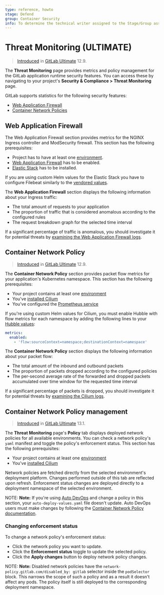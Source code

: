 ```yaml
---
type: reference, howto
stage: Defend
group: Container Security
info: To determine the technical writer assigned to the Stage/Group associated with this page, see https://about.gitlab.com/handbook/engineering/ux/technical-writing/#designated-technical-writers
---
```


# Threat Monitoring **(ULTIMATE)**

> [Introduced](https://gitlab.com/gitlab-org/gitlab/-/issues/14707) in [GitLab Ultimate](https://about.gitlab.com/pricing/) 12.9.

The **Threat Monitoring** page provides metrics and policy management
for the GitLab application runtime security features. You can access
these by navigating to your project's **Security & Compliance > Threat
Monitoring** page.

GitLab supports statistics for the following security features:

- [Web Application Firewall](../../clusters/applications.md#web-application-firewall-modsecurity)
- [Container Network Policies](../../../topics/autodevops/stages.md#network-policy)

## Web Application Firewall

The Web Application Firewall section provides metrics for the NGINX
Ingress controller and ModSecurity firewall. This section has the
following prerequisites:

- Project has to have at least one [environment](../../../ci/environments/index.md).
- [Web Application Firewall](../../clusters/applications.md#web-application-firewall-modsecurity) has to be enabled.
- [Elastic Stack](../../clusters/applications.md#web-application-firewall-modsecurity) has to be installed.

If you are using custom Helm values for the Elastic Stack you have to
configure Filebeat similarly to the [vendored values](https://gitlab.com/gitlab-org/gitlab/-/blob/f610a080b1ccc106270f588a50cb3c07c08bdd5a/vendor/elastic_stack/values.yaml).

The **Web Application Firewall** section displays the following information
about your Ingress traffic:

- The total amount of requests to your application
- The proportion of traffic that is considered anomalous according to
  the configured rules
- The request breakdown graph for the selected time interval

If a significant percentage of traffic is anomalous, you should
investigate it for potential threats by
[examining the Web Application Firewall logs](../../clusters/applications.md#web-application-firewall-modsecurity).

## Container Network Policy

> [Introduced](https://gitlab.com/gitlab-org/gitlab/-/issues/32365) in [GitLab Ultimate](https://about.gitlab.com/pricing/) 12.9.

The **Container Network Policy** section provides packet flow metrics for
your application's Kubernetes namespace. This section has the following
prerequisites:

- Your project contains at least one [environment](../../../ci/environments/index.md)
- You've [installed Cilium](../../clusters/applications.md#install-cilium-using-gitlab-cicd)
- You've configured the [Prometheus service](../../project/integrations/prometheus.md#enabling-prometheus-integration)

If you're using custom Helm values for Cilium, you must enable Hubble
with flow metrics for each namespace by adding the following lines to
your [Hubble values](../../clusters/applications.md#install-cilium-using-gitlab-cicd):

```yaml
metrics:
  enabled:
    - 'flow:sourceContext=namespace;destinationContext=namespace'
```

The **Container Network Policy** section displays the following information
about your packet flow:

- The total amount of the inbound and outbound packets
- The proportion of packets dropped according to the configured
  policies
- The per-second average rate of the forwarded and dropped packets
  accumulated over time window for the requested time interval

If a significant percentage of packets is dropped, you should
investigate it for potential threats by
[examining the Cilium logs](../../clusters/applications.md#install-cilium-using-gitlab-cicd).

## Container Network Policy management

> [Introduced](https://gitlab.com/groups/gitlab-org/-/epics/3328) in [GitLab Ultimate](https://about.gitlab.com/pricing/) 13.1.

The **Threat Monitoring** page's **Policy** tab displays deployed
network policies for all available environments. You can check a
network policy's `yaml` manifest and toggle the policy's enforcement
status. This section has the following prerequisites:

- Your project contains at least one [environment](../../../ci/environments/index.md)
- You've [installed Cilium](../../clusters/applications.md#install-cilium-using-gitlab-cicd)

Network policies are fetched directly from the selected environment's
deployment platform. Changes performed outside of this tab are
reflected upon refresh. Enforcement status changes are deployed
directly to a deployment namespace of the selected environment.

NOTE: **Note:**
If you're using [Auto DevOps](../../../topics/autodevops/index.md) and
change a policy in this section, your `auto-deploy-values.yaml` file
doesn't update. Auto DevOps users must make changes by following
the [Container Network Policy documentation](../../../topics/autodevops/stages.md#network-policy).

### Changing enforcement status

To change a network policy's enforcement status:

- Click the network policy you want to update.
- Click the **Enforcement status** toggle to update the selected policy.
- Click the **Apply changes** button to deploy network policy changes.

NOTE: **Note:**
Disabled network policies have the
`network-policy.gitlab.com/disabled_by: gitlab` selector inside the
`podSelector` block. This narrows the scope of such a policy and as a
result it doesn't affect any pods. The policy itself is still deployed
to the corresponding deployment namespace.
